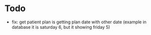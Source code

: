 # Todo
- fix: get patient plan is getting plan date with other date (example in database it is saturday 6, but it showing friday 5)